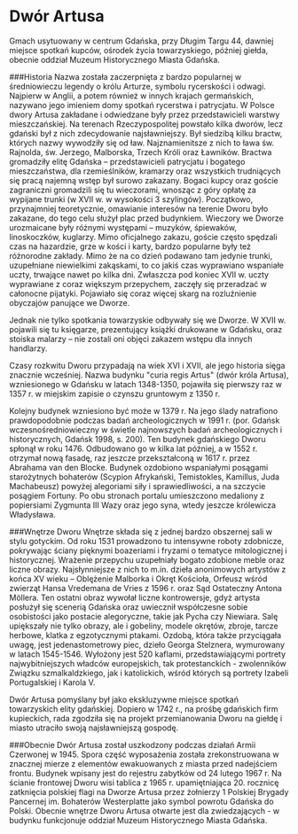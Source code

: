# Dwór Artusa

Gmach usytuowany w centrum Gdańska, przy Długim Targu 44, dawniej miejsce spotkań kupców, ośrodek życia towarzyskiego, później giełda, obecnie oddział Muzeum Historycznego Miasta Gdańska.

###Historia
Nazwa została zaczerpnięta z bardzo popularnej w średniowieczu legendy o królu Arturze, symbolu rycerskości i odwagi. Najpierw w Anglii, a potem również w innych krajach germańskich, nazywano jego imieniem domy spotkań rycerstwa i patrycjatu. W Polsce dwory Artusa zakładane i odwiedzane były przez przedstawicieli warstwy mieszczańskiej. Na terenach Rzeczypospolitej powstało kilka dworów, lecz gdański był z nich zdecydowanie najsławniejszy. Był siedzibą kilku bractw, których nazwy wywodziły się od ław. Najznamienitsze z nich to ława św. Rajnolda, św. Jerzego, Malborska, Trzech Króli oraz Ławników. Bractwa gromadziły elitę Gdańska – przedstawicieli patrycjatu i bogatego mieszczaństwa, dla rzemieślników, kramarzy oraz wszystkich trudniących się pracą najemną wstęp był surowo zakazany. Bogaci kupcy oraz goście zagraniczni gromadzili się tu wieczorami, wnosząc z góry opłatę za wypijane trunki (w XVII w. w wysokości 3 szylingów). Początkowo, przynajmniej teoretycznie, omawianie interesów na terenie Dworu było zakazane, do tego celu służył plac przed budynkiem. Wieczory we Dworze urozmaicane były różnymi występami – muzyków, śpiewaków, linoskoczków, kuglarzy. Mimo oficjalnego zakazu, goście często spędzali czas na hazardzie, grze w kości i karty, bardzo popularne były też różnorodne zakłady. Mimo że na co dzień podawano tam jedynie trunki, uzupełniane niewielkimi zakąskami, to co jakiś czas wyprawiano wspaniałe uczty, trwające nawet po kilka dni. Zwłaszcza pod koniec XVII w. uczty wyprawiane z coraz większym przepychem, zaczęły się przeradzać w całonocne pijatyki. Pojawiało się coraz więcej skarg na rozluźnienie obyczajów panujące we Dworze.

Jednak nie tylko spotkania towarzyskie odbywały się we Dworze. W XVII w. pojawili się tu księgarze, prezentujący książki drukowane w Gdańsku, oraz stoiska malarzy – nie zostali oni objęci zakazem wstępu dla innych handlarzy.

Czasy rozkwitu Dworu przypadają na wiek XVI i XVII, ale jego historia sięga znacznie wcześniej. Nazwa budynku "curia regis Artus" (dwór króla Artusa), wzniesionego w Gdańsku w latach 1348-1350, pojawiła się pierwszy raz w 1357 r. w miejskim zapisie o czynszu gruntowym z 1350 r.

Kolejny budynek wzniesiono być może w 1379 r. Na jego ślady natrafiono prawdopodobnie podczas badań archeologicznych w 1991 r. (por. Gdańsk wczesnośredniowieczny w świetle najnowszych badań archeologicznych i historycznych, Gdańsk 1998, s. 200). Ten budynek gdańskiego Dworu spłonął w roku 1476. Odbudowano go w kilka lat później, a w 1552 r. otrzymał nową fasadę, raz jeszcze przekształconą w 1617 r. przez Abrahama van den Blocke. Budynek ozdobiono wspaniałymi posągami starożytnych bohaterów (Scypion Afrykański, Temistokles, Kamillus, Juda Machabeusz) powyżej alegoriami siły i sprawiedliwości, a na szczycie posągiem Fortuny. Po obu stronach portalu umieszczono medaliony z popiersiami Zygmunta III Wazy oraz jego syna, wtedy jeszcze królewicza Władysława.

###Wnętrze Dworu
Wnętrze składa się z jednej bardzo obszernej sali w stylu gotyckim. Od roku 1531 prowadzono tu intensywne roboty zdobnicze, pokrywając ściany pięknymi boazeriami i fryzami o tematyce mitologicznej i historycznej. Wrażenie przepychu uzupełniały bogato zdobione meble oraz liczne obrazy. Najsłynniejsze z nich to m.in. dzieła anonimowych artystów z końca XV wieku – Oblężenie Malborka i Okręt Kościoła, Orfeusz wśród zwierząt Hansa Vredemana de Vries z 1596 r. oraz Sąd Ostateczny Antona Möllera. Ten ostatni obraz wywołał liczne kontrowersje, gdyż artysta posłużył się scenerią Gdańska oraz uwiecznił współczesne sobie osobistości jako postacie alegoryczne, takie jak Pycha czy Niewiara. Salę upiększały nie tylko obrazy, ale i gobeliny, modele okrętów, zbroje, tarcze herbowe, klatka z egzotycznymi ptakami. Ozdobą, która także przyciągała uwagę, jest jedenastometrowy piec, dzieło Georga Stelznera, wymurowany w latach 1545-1546. Wyłożony jest 520 kaflami, przedstawiającymi portrety najwybitniejszych władców europejskich, tak protestanckich - zwolenników Związku szmalkaldzkiego, jak i katolickich, wśród których są portrety Izabeli Portugalskiej i Karola V.

Dwór Artusa pomyślany był jako ekskluzywne miejsce spotkań towarzyskich elity gdańskiej. Dopiero w 1742 r., na prośbę gdańskich firm kupieckich, rada zgodziła się na projekt przemianowania Dworu na giełdę i miasto utraciło swoją najsławniejszą gospodę.

###Obecnie
Dwór Artusa został uszkodzony podczas działań Armii Czerwonej w 1945. Spora część wyposażenia została zrekonstruowana w znacznej mierze z elementów ewakuowanych z miasta przed nadejściem frontu.
Budynek wpisany jest do rejestru zabytków od 24 lutego 1967 r.
Na ścianie frontowej Dworu wisi tablica z 1965 r. upamiętniająca 20. rocznicę zatknięcia polskiej flagi na Dworze Artusa przez żołnierzy 1 Polskiej Brygady Pancernej im. Bohaterów Westerplatte jako symbol powrotu Gdańska do Polski.
Obecnie wnętrze Dworu Artusa otwarte jest dla zwiedzających - w budynku funkcjonuje oddział Muzeum Historycznego Miasta Gdańska.
